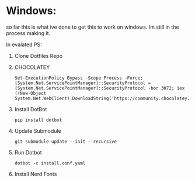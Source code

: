 # Windows:

so far this is what ive done to get this to work on windows. Im still in the process making it.

In evalated PS:

1. Clone Dotfiles Repo

2. CHOCOLATEY
   ```
   Set-ExecutionPolicy Bypass -Scope Process -Force; [System.Net.ServicePointManager]::SecurityProtocol = [System.Net.ServicePointManager]::SecurityProtocol -bor 3072; iex ((New-Object System.Net.WebClient).DownloadString('https://community.chocolatey.org/install.ps1'))
   ```

3. Install DotBot

   ```pip install dotbot```

4. Update Submodule

   ```git submodule update --init --recursive```

5. Run Dotbot

   ```dotbot -c install.conf.yaml```

6. Install Nerd Fonts